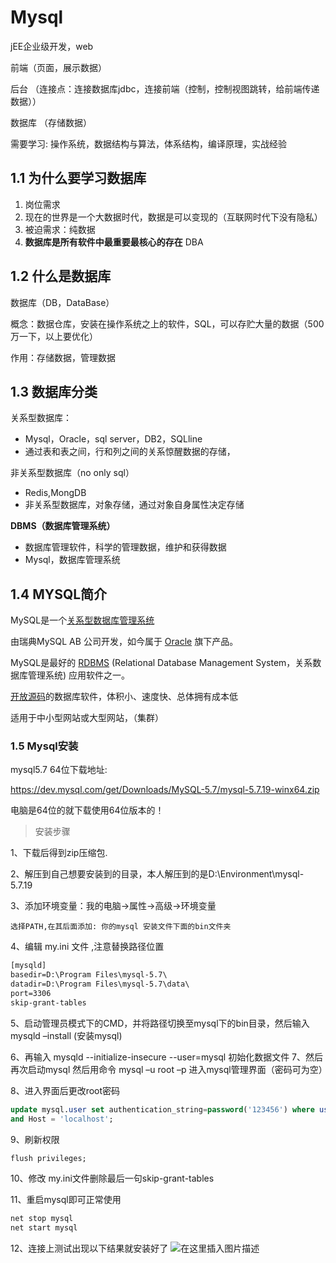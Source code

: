 # Mysql

jEE企业级开发，web

前端（页面，展示数据）

后台 （连接点：连接数据库jdbc，连接前端（控制，控制视图跳转，给前端传递数据））

数据库 （存储数据）

需要学习: 操作系统，数据结构与算法，体系结构，编译原理，实战经验



## 1.1 为什么要学习数据库

1. 岗位需求
2. 现在的世界是一个大数据时代，数据是可以变现的（互联网时代下没有隐私）
3. 被迫需求：纯数据
4. **数据库是所有软件中最重要最核心的存在**   DBA

## 1.2 什么是数据库

数据库（DB，DataBase）

概念：数据仓库，安装在操作系统之上的软件，SQL，可以存贮大量的数据（500万一下，以上要优化）

作用：存储数据，管理数据

## 1.3  数据库分类

关系型数据库：

* Mysql，Oracle，sql server，DB2，SQLline
* 通过表和表之间，行和列之间的关系惊醒数据的存储，



非关系型数据库（no only sql）

* Redis,MongDB
* 非关系型数据库，对象存储，通过对象自身属性决定存储



**DBMS（数据库管理系统）**

* 数据库管理软件，科学的管理数据，维护和获得数据
* Mysql，数据库管理系统



## 1.4 MYSQL简介

MySQL是一个[关系型数据库管理系统](https://baike.baidu.com/item/关系型数据库管理系统/696511)

由瑞典MySQL AB 公司开发，如今属于 [Oracle](https://baike.baidu.com/item/Oracle) 旗下产品。

MySQL是最好的 [RDBMS](https://baike.baidu.com/item/RDBMS/1048260) (Relational Database Management System，关系数据库管理系统) 应用软件之一。

[开放源码](https://baike.baidu.com/item/开放源码/7176422)的数据库软件，体积小、速度快、总体拥有成本低

适用于中小型网站或大型网站，（集群）





###  1.5 Mysql安装

mysql5.7 64位下载地址:

https://dev.mysql.com/get/Downloads/MySQL-5.7/mysql-5.7.19-winx64.zip

电脑是64位的就下载使用64位版本的！

> 安装步骤

1、下载后得到zip压缩包.

2、解压到自己想要安装到的目录，本人解压到的是D:\Environment\mysql-5.7.19

3、添加环境变量：我的电脑->属性->高级->环境变量

```text
选择PATH,在其后面添加: 你的mysql 安装文件下面的bin文件夹

```

4、编辑 my.ini 文件 ,注意替换路径位置

```xml
[mysqld]
basedir=D:\Program Files\mysql-5.7\
datadir=D:\Program Files\mysql-5.7\data\
port=3306
skip-grant-tables
```

5、启动管理员模式下的CMD，并将路径切换至mysql下的bin目录，然后输入mysqld –install (安装mysql)

6、再输入 mysqld --initialize-insecure --user=mysql 初始化数据文件
7、然后再次启动mysql 然后用命令 mysql –u root –p 进入mysql管理界面（密码可为空）

8、进入界面后更改root密码

```sql
update mysql.user set authentication_string=password('123456') where user='root' 
and Host = 'localhost';

```

9、刷新权限

```xml
flush privileges;

```

10、修改 my.ini文件删除最后一句skip-grant-tables

11、重启mysql即可正常使用

```xml
net stop mysql
net start mysql

```

12、连接上测试出现以下结果就安装好了
![在这里插入图片描述](https://img-blog.csdnimg.cn/20200511175311493.png?x-oss-process=image/watermark,type_ZmFuZ3poZW5naGVpdGk,shadow_10,text_aHR0cHM6Ly9ibG9nLmNzZG4ubmV0L3Bhbl9oMTk5NQ==,size_16,color_FFFFFF,t_70)






